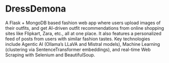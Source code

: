 # DressDemona

A Flask + MongoDB based fashion web app where users upload images of their outfits, and get AI-driven outfit recommendations from online shopping sites like Flipkart, Zara, etc., all at one place. It also features a personalized feed of posts from users with similar fashion tastes. Key technologies include Agentic AI (Ollama’s LLaVA and Mistral models), Machine Learning (clustering via SentenceTransformer embeddings), and real-time Web Scraping with Selenium and BeautifulSoup.
